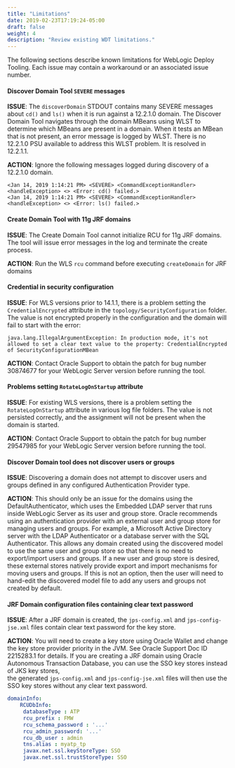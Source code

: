 ```yaml
---
title: "Limitations"
date: 2019-02-23T17:19:24-05:00
draft: false
weight: 4
description: "Review existing WDT limitations."
---
```



The following sections describe known limitations for WebLogic Deploy Tooling. Each issue may contain a workaround or an associated issue number.

#### Discover Domain Tool `SEVERE` messages

**ISSUE**:
The `discoverDomain` STDOUT contains many SEVERE messages about `cd()` and `ls()` when it is run against a 12.2.1.0 domain. The Discover Domain Tool navigates through the domain MBeans using WLST to determine which MBeans are present in a domain. When it tests an MBean that is not present, an error message is logged by WLST. There is no 12.2.1.0 PSU available to address this WLST problem. It is resolved in 12.2.1.1.

**ACTION**:
Ignore the following messages logged during discovery of a 12.2.1.0 domain.
```
<Jan 14, 2019 1:14:21 PM> <SEVERE> <CommandExceptionHandler> <handleException> <> <Error: cd() failed.>
<Jan 14, 2019 1:14:21 PM> <SEVERE> <CommandExceptionHandler> <handleException> <> <Error: ls() failed.>
```

#### Create Domain Tool with 11g JRF domains

**ISSUE**:
The Create Domain Tool cannot initialize RCU for 11g JRF domains. The tool will issue error messages in the log and terminate the create process.

**ACTION**:
Run the WLS `rcu` command before executing `createDomain` for JRF domains

#### Credential in security configuration

**ISSUE**: For WLS versions prior to 14.1.1, there is a problem setting the `CredentialEncrypted` attribute in the `topology/SecurityConfiguration` folder. The value is not encrypted properly in the configuration and the domain will fail to start with the error:
```
java.lang.IllegalArgumentException: In production mode, it's not allowed to set a clear text value to the property: CredentialEncrypted of SecurityConfigurationMBean
```
**ACTION**: Contact Oracle Support to obtain the patch for bug number 30874677 for your WebLogic Server version before running the tool.

#### Problems setting `RotateLogOnStartup` attribute

**ISSUE**: For existing WLS versions, there is a problem setting the `RotateLogOnStartup` attribute in various log file folders. The value is not persisted correctly, and the assignment will not be present when the domain is started.

**ACTION**: Contact Oracle Support to obtain the patch for bug number 29547985 for your WebLogic Server version before running the tool.

#### Discover Domain tool does not discover users or groups

**ISSUE**: Discovering a domain does not attempt to discover users and groups defined in any configured Authentication Provider type.

**ACTION**: This should only be an issue for the domains using the DefaultAuthenticator, which uses the Embedded LDAP
server that runs inside WebLogic Server as its user and group store.  Oracle recommends using an authentication provider
with an external user and group store for managing users and groups.  For example, a Microsoft Active Directory server
with the LDAP Authenticator or a database server with the SQL Authenticator.  This allows any domain created using the
discovered model to use the same user and group store so that there is no need to export/import users and groups.  If a
new user and group store is desired, these external stores natively provide export and import mechanisms for moving
users and groups.  If this is not an option, then the user will need to hand-edit the discovered model file to add any
users and groups not created by default.

#### JRF Domain configuration files containing clear text password

**ISSUE**: After a JRF domain is created, the `jps-config.xml` and `jps-config-jse.xml` files contain clear text password for the key store.

**ACTION**: You will need to create a key store using Oracle Wallet and change the key store provider priority in the JVM. See Oracle Support Doc ID 2215283.1 for details.
If you are creating a JRF domain using Oracle Autonomous Transaction Database, you can use the SSO key stores instead of JKS key stores,  
the generated `jps-config.xml` and `jps-config-jse.xml` files will then use the SSO key stores without any clear text password.

```yaml
domainInfo:
    RCUDbInfo:
     databaseType : ATP
     rcu_prefix : FMW
     rcu_schema_password : '...'
     rcu_admin_password: '...'
     rcu_db_user : admin
     tns.alias : myatp_tp
     javax.net.ssl.keyStoreType: SSO
     javax.net.ssl.trustStoreType: SSO
```

